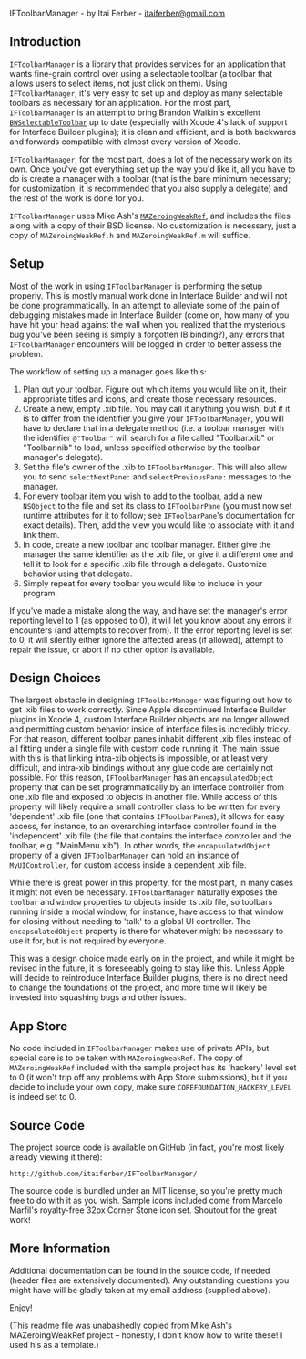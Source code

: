 IFToolbarManager - by Itai Ferber - itaiferber@gmail.com

Introduction
------------

`IFToolbarManager` is a library that provides services for an application that wants fine-grain control over using a selectable toolbar (a toolbar that allows users to select items, not just click on them). Using `IFToolbarManager`, it's very easy to set up and deploy as many selectable toolbars as necessary for an application. For the most part, `IFToolbarManager` is an attempt to bring Brandon Walkin's excellent [`BWSelectableToolbar`](https://bitbucket.org/bwalkin/bwtoolkit/src/b627b745f767/BWSelectableToolbar.h) up to date (especially with Xcode 4's lack of support for Interface Builder plugins); it is clean and efficient, and is both backwards and forwards compatible with almost every version of Xcode.

`IFToolbarManager`, for the most part, does a lot of the necessary work on its own. Once you've got everything set up the way you'd like it, all you have to do is create a manager with a toolbar (that is the bare minimum necessary; for customization, it is recommended that you also supply a delegate) and the rest of the work is done for you.

`IFToolbarManager` uses Mike Ash's [`MAZeroingWeakRef`](https://github.com/mikeash/MAZeroingWeakRef), and includes the files along with a copy of their BSD license. No customization is necessary, just a copy of `MAZeroingWeakRef.h` and `MAZeroingWeakRef.m` will suffice.

Setup
-----

Most of the work in using `IFToolbarManager` is performing the setup properly. This is mostly manual work done in Interface Builder and will not be done programmatically. In an attempt to alleviate some of the pain of debugging mistakes made in Interface Builder (come on, how many of you have hit your head against the wall when you realized that the mysterious bug you've been seeing is simply a forgotten IB binding?), any errors that `IFToolbarManager` encounters will be logged in order to better assess the problem.

The workflow of setting up a manager goes like this:

  1. Plan out your toolbar. Figure out which items you would like on it, their appropriate titles and icons, and create those necessary resources.
  2. Create a new, empty .xib file. You may call it anything you wish, but if it is to differ from the identifier you give your `IFToolbarManager`, you will have to declare that in a delegate method (i.e. a toolbar manager with the identifier `@"Toolbar"` will search for a file called "Toolbar.xib" or "Toolbar.nib" to load, unless specified otherwise by the toolbar manager's delegate).
  3. Set the file's owner of the .xib to `IFToolbarManager`. This will also allow you to send `selectNextPane:` and `selectPreviousPane:` messages to the manager.
  4. For every toolbar item you wish to add to the toolbar, add a new `NSObject` to the file and set its class to `IFToolbarPane` (you must now set runtime attributes for it to follow; see `IFToolbarPane`'s documentation for exact details). Then, add the view you would like to associate with it and link them.
  5. In code, create a new toolbar and toolbar manager. Either give the manager the same identifier as the .xib file, or give it a different one and tell it to look for a specific .xib file through a delegate. Customize behavior using that delegate.
  6. Simply repeat for every toolbar you would like to include in your program.

If you've made a mistake along the way, and have set the manager's error reporting level to 1 (as opposed to 0), it will let you know about any errors it encounters (and attempts to recover from). If the error reporting level is set to 0, it will silently either ignore the affected areas (if allowed), attempt to repair the issue, or abort if no other option is available.

Design Choices
--------------

The largest obstacle in designing `IFToolbarManager` was figuring out how to get .xib files to work correctly. Since Apple discontinued Interface Builder plugins in Xcode 4, custom Interface Builder objects are no longer allowed and permitting custom behavior inside of interface files is incredibly tricky. For that reason, different toolbar panes inhabit different .xib files instead of all fitting under a single file with custom code running it. The main issue with this is that linking intra-xib objects is impossible, or at least very difficult, and intra-xib bindings without any glue code are certainly not possible. For this reason, `IFToolbarManager` has an `encapsulatedObject` property that can be set programmatically by an interface controller from one .xib file and exposed to objects in another file. While access of this property will likely require a small controller class to be written for every 'dependent' .xib file (one that contains `IFToolbarPane`s), it allows for easy access, for instance, to an overarching interface controller found in the 'independent' .xib file (the file that contains the interface controller and the toolbar, e.g. "MainMenu.xib"). In other words, the `encapsulatedObject` property of a given `IFToolbarManager` can hold an instance of `MyUIController`, for custom access inside a dependent .xib file.

While there is great power in this property, for the most part, in many cases it might not even be necessary. `IFToolbarManager` naturally exposes the `toolbar` and `window` properties to objects inside its .xib file, so toolbars running inside a modal window, for instance, have access to that window for closing without needing to 'talk' to a global UI controller. The `encapsulatedObject` property is there for whatever might be necessary to use it for, but is not required by everyone.

This was a design choice made early on in the project, and while it might be revised in the future, it is foreseeably going to stay like this. Unless Apple will decide to reintroduce Interface Builder plugins, there is no direct need to change the foundations of the project, and more time will likely be invested into squashing bugs and other issues.

App Store
---------

No code included in `IFToolbarManager` makes use of private APIs, but special care is to be taken with `MAZeroingWeakRef`. The copy of `MAZeroingWeakRef` included with the sample project has its 'hackery' level set to 0 (it won't trip off any problems with App Store submissions), but if you decide to include your own copy, make sure `COREFOUNDATION_HACKERY_LEVEL` is indeed set to 0.

Source Code
-----------

The project source code is available on GitHub (in fact, you're most likely already viewing it there):

    http://github.com/itaiferber/IFToolbarManager/

The source code is bundled under an MIT license, so you're pretty much free to do with it as you wish.
Sample icons included come from Marcelo Marfil's royalty-free 32px Corner Stone icon set. Shoutout for the great work!

More Information
----------------

Additional documentation can be found in the source code, if needed (header files are extensively documented).
Any outstanding questions you might have will be gladly taken at my email address (supplied above).

Enjoy!

(This readme file was unabashedly copied from Mike Ash's MAZeroingWeakRef project – honestly, I don't know how to write these! I used his as a template.)
